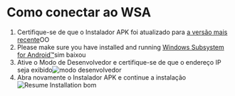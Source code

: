 # Como conectar ao WSA
1. Certifique-se de que o Instalador APK foi atualizado para [a versão mais recente](https://www.microsoft.com/store/productId/9P2JFQ43FPPG "APK Installer")OO
2. Please make sure you have installed and running [Windows Subsystem for Android™](https://www.microsoft.com/store/productId/9P3395VX91NR)sim baixou
3. Ative o Modo de Desenvolvedor e certifique-se de que o endereço IP seja exibido![modo desenvolvedor](https://raw.githubusercontent.com/Paving-Base/APK-Installer/screenshots/Documents/Tutorials/How%20To%20Connect%20WSA/Images/Snipaste_2022-10-02_19-02-09.png)
4. Abra novamente o Instalador APK e continue a instalação ![Resume Installation bom](https://raw.githubusercontent.com/Paving-Base/APK-Installer/screenshots/Documents/Tutorials/How%20To%20Connect%20WSA/Images/Snipaste_2022-10-02_17-34-04.png)
